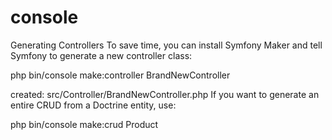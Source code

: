 # console

Generating Controllers To save time, you can install Symfony Maker and tell Symfony to generate a new controller class:

php bin/console make:controller BrandNewController

created: src/Controller/BrandNewController.php If you want to generate an entire CRUD from a Doctrine entity, use:

php bin/console make:crud Product
